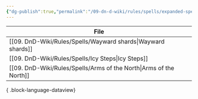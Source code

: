 ```yaml
---
{"dg-publish":true,"permalink":"/09-dn-d-wiki/rules/spells/expanded-spell-list/"}
---
```




| File                                                                  |
| --------------------------------------------------------------------- |
| [[09. DnD-Wiki/Rules/Spells/Wayward shards\|Wayward shards]]       |
| [[09. DnD-Wiki/Rules/Spells/Icy Steps\|Icy Steps]]                 |
| [[09. DnD-Wiki/Rules/Spells/Arms of the North\|Arms of the North]] |

{ .block-language-dataview}
